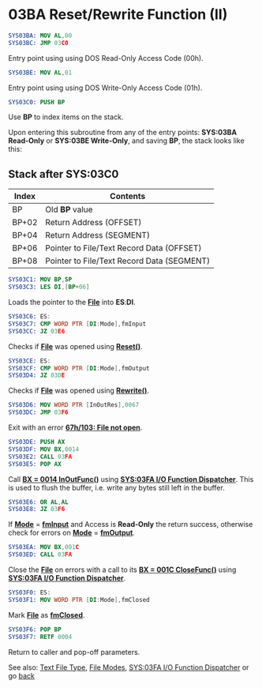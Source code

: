 # 03BA Reset/Rewrite Function (II)

```nasm
SYS03BA: MOV AL,00
SYS03BC: JMP 03C0
```

Entry point using using DOS Read-Only Access Code (00h).

```nasm
SYS03BE: MOV AL,01
```

Entry point using using DOS Write-Only Access Code (01h).

```nasm
SYS03C0: PUSH BP
```

Use **BP** to index items on the stack.

Upon entering this subroutine from any of the entry points: **SYS:03BA Read-Only** or **SYS:03BE Write-Only**, and saving **BP**, the stack looks like this:

## Stack after SYS:03C0

|Index|Contents                                  |
|-----|------------------------------------------|
|BP   |Old **BP** value                          |
|BP+02|Return Address (OFFSET)                   |
|BP+04|Return Address (SEGMENT)                  |
|BP+06|Pointer to File/Text Record Data (OFFSET) |
|BP+08|Pointer to File/Text Record Data (SEGMENT)|

```nasm
SYS03C1: MOV BP,SP
SYS03C3: LES DI,[BP+06]
```

Loads the pointer to the **[File](TEXT-FILE-TYPE.md)** into **ES**:**DI**.

```nasm
SYS03C6: ES:
SYS03C7: CMP WORD PTR [DI:Mode],fmInput
SYS03CC: JZ 03E6
```

Checks if **[File](TEXT-FILE-TYPE.md)** was opened using **[Reset()](FILE-MODES.md)**.

```nasm
SYS03CE: ES:
SYS03CF: CMP WORD PTR [DI:Mode],fmOutput
SYS03D4: JZ 03DE
```

Checks if **[File](TEXT-FILE-TYPE.md)** was opened using **[Rewrite()](FILE-MODES.md)**.

```nasm
SYS03D6: MOV WORD PTR [InOutRes],0067
SYS03DC: JMP 03F6
```

Exit with an error **[67h/103: File not open](ERROR-CODES.md)**.

```nasm
SYS03DE: PUSH AX
SYS03DF: MOV BX,0014
SYS03E2: CALL 03FA
SYS03E5: POP AX
```

Call **[BX = 0014 InOutFunc()](TEXT-FILE-TYPE.md)** using **[SYS:03FA I/O Function Dispatcher](03FA-IO-FUNCTION-DISPATCHER.md)**. This is used to flush the buffer, i.e. write any bytes still left in the buffer.

```nasm
SYS03E6: OR AL,AL
SYS03E8: JZ 03F6
```

If **[Mode](FILE-MODES.md)** = **[fmInput](FILE-MODES.md)** and Access is **Read-Only** the return success, otherwise check for errors on **[Mode](FILE-MODES.md)** = **[fmOutput](FILE-MODES.md)**.

```nasm
SYS03EA: MOV BX,001C
SYS03ED: CALL 03FA
```

Close the **[File](TEXT-FILE-TYPE.md)** on errors with a call to its **[BX = 001C CloseFunc()](TEXT-FILE-TYPE.md)** using **[SYS:03FA I/O Function Dispatcher](03FA-IO-FUNCTION-DISPATCHER.md)**.

```nasm
SYS03F0: ES:
SYS03F1: MOV WORD PTR [DI:Mode],fmClosed
```

Mark **[File](TEXT-FILE-TYPE.md)** as **[fmClosed](FILE-MODES.md)**.

```nasm
SYS03F6: POP BP
SYS03F7: RETF 0004
```

Return to caller and pop-off parameters.

See also: [Text File Type](TEXT-FILE-TYPE.md), [File Modes](FILE-MODES.md), [SYS:03FA I/O Function Dispatcher](03FA-IO-FUNCTION-DISPATCHER.md) or go [back](../README.md)